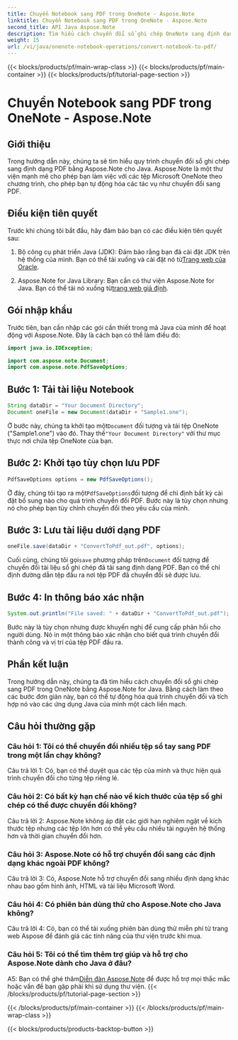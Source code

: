 ```yaml
---
title: Chuyển Notebook sang PDF trong OneNote - Aspose.Note
linktitle: Chuyển Notebook sang PDF trong OneNote - Aspose.Note
second_title: API Java Aspose.Note
description: Tìm hiểu cách chuyển đổi sổ ghi chép OneNote sang định dạng PDF bằng Aspose.Note for Java. Hãy làm theo hướng dẫn từng bước này để tích hợp liền mạch vào các ứng dụng Java của bạn.
weight: 15
url: /vi/java/onenote-notebook-operations/convert-notebook-to-pdf/
---
```


{{< blocks/products/pf/main-wrap-class >}}
{{< blocks/products/pf/main-container >}}
{{< blocks/products/pf/tutorial-page-section >}}

# Chuyển Notebook sang PDF trong OneNote - Aspose.Note

## Giới thiệu

Trong hướng dẫn này, chúng ta sẽ tìm hiểu quy trình chuyển đổi sổ ghi chép sang định dạng PDF bằng Aspose.Note cho Java. Aspose.Note là một thư viện mạnh mẽ cho phép bạn làm việc với các tệp Microsoft OneNote theo chương trình, cho phép bạn tự động hóa các tác vụ như chuyển đổi sang PDF.

## Điều kiện tiên quyết

Trước khi chúng tôi bắt đầu, hãy đảm bảo bạn có các điều kiện tiên quyết sau:

1.  Bộ công cụ phát triển Java (JDK): Đảm bảo rằng bạn đã cài đặt JDK trên hệ thống của mình. Bạn có thể tải xuống và cài đặt nó từ[Trang web của Oracle](https://www.oracle.com/java/technologies/javase-jdk15-downloads.html).

2. Aspose.Note for Java Library: Bạn cần có thư viện Aspose.Note for Java. Bạn có thể tải nó xuống từ[trang web giả định](https://releases.aspose.com/note/java/).

## Gói nhập khẩu

Trước tiên, bạn cần nhập các gói cần thiết trong mã Java của mình để hoạt động với Aspose.Note. Đây là cách bạn có thể làm điều đó:

```java
import java.io.IOException;

import com.aspose.note.Document;
import com.aspose.note.PdfSaveOptions;
```

## Bước 1: Tải tài liệu Notebook

```java
String dataDir = "Your Document Directory";
Document oneFile = new Document(dataDir + "Sample1.one");
```

 Ở bước này, chúng ta khởi tạo một`Document` đối tượng và tải tệp OneNote ("Sample1.one") vào đó. Thay thế`"Your Document Directory"` với thư mục thực nơi chứa tệp OneNote của bạn.

## Bước 2: Khởi tạo tùy chọn lưu PDF

```java
PdfSaveOptions options = new PdfSaveOptions();
```

 Ở đây, chúng tôi tạo ra một`PdfSaveOptions`đối tượng để chỉ định bất kỳ cài đặt bổ sung nào cho quá trình chuyển đổi PDF. Bước này là tùy chọn nhưng nó cho phép bạn tùy chỉnh chuyển đổi theo yêu cầu của mình.

## Bước 3: Lưu tài liệu dưới dạng PDF

```java
oneFile.save(dataDir + "ConvertToPdf_out.pdf", options);
```

 Cuối cùng, chúng tôi gọi`save` phương pháp trên`Document` đối tượng để chuyển đổi tài liệu sổ ghi chép đã tải sang định dạng PDF. Bạn có thể chỉ định đường dẫn tệp đầu ra nơi tệp PDF đã chuyển đổi sẽ được lưu. 

## Bước 4: In thông báo xác nhận

```java
System.out.println("File saved: " + dataDir + "ConvertToPdf_out.pdf");
```

Bước này là tùy chọn nhưng được khuyến nghị để cung cấp phản hồi cho người dùng. Nó in một thông báo xác nhận cho biết quá trình chuyển đổi thành công và vị trí của tệp PDF đầu ra.

## Phần kết luận

Trong hướng dẫn này, chúng ta đã tìm hiểu cách chuyển đổi sổ ghi chép sang PDF trong OneNote bằng Aspose.Note for Java. Bằng cách làm theo các bước đơn giản này, bạn có thể tự động hóa quá trình chuyển đổi và tích hợp nó vào các ứng dụng Java của mình một cách liền mạch.

## Câu hỏi thường gặp

### Câu hỏi 1: Tôi có thể chuyển đổi nhiều tệp sổ tay sang PDF trong một lần chạy không?

Câu trả lời 1: Có, bạn có thể duyệt qua các tệp của mình và thực hiện quá trình chuyển đổi cho từng tệp riêng lẻ.

### Câu hỏi 2: Có bất kỳ hạn chế nào về kích thước của tệp sổ ghi chép có thể được chuyển đổi không?

Câu trả lời 2: Aspose.Note không áp đặt các giới hạn nghiêm ngặt về kích thước tệp nhưng các tệp lớn hơn có thể yêu cầu nhiều tài nguyên hệ thống hơn và thời gian chuyển đổi hơn.

### Câu hỏi 3: Aspose.Note có hỗ trợ chuyển đổi sang các định dạng khác ngoài PDF không?

Câu trả lời 3: Có, Aspose.Note hỗ trợ chuyển đổi sang nhiều định dạng khác nhau bao gồm hình ảnh, HTML và tài liệu Microsoft Word.

### Câu hỏi 4: Có phiên bản dùng thử cho Aspose.Note cho Java không?

Câu trả lời 4: Có, bạn có thể tải xuống phiên bản dùng thử miễn phí từ trang web Aspose để đánh giá các tính năng của thư viện trước khi mua.

### Câu hỏi 5: Tôi có thể tìm thêm trợ giúp và hỗ trợ cho Aspose.Note dành cho Java ở đâu?

 A5: Bạn có thể ghé thăm[Diễn đàn Aspose.Note](https://forum.aspose.com/c/note/28) để được hỗ trợ mọi thắc mắc hoặc vấn đề bạn gặp phải khi sử dụng thư viện.
{{< /blocks/products/pf/tutorial-page-section >}}

{{< /blocks/products/pf/main-container >}}
{{< /blocks/products/pf/main-wrap-class >}}

{{< blocks/products/products-backtop-button >}}
